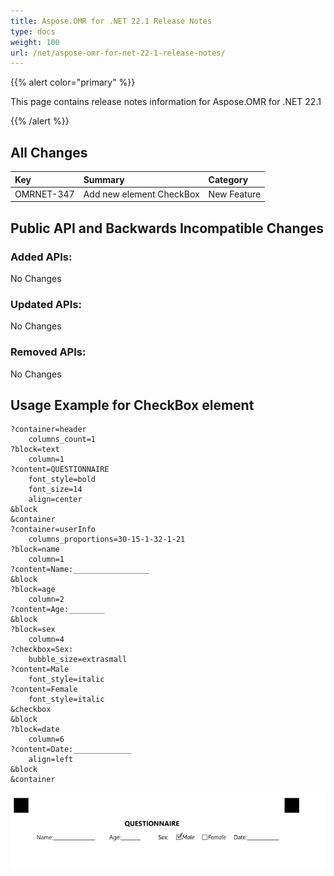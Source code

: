 ```yaml
---
title: Aspose.OMR for .NET 22.1 Release Notes
type: docs
weight: 100
url: /net/aspose-omr-for-net-22-1-release-notes/
---
```


{{% alert color="primary" %}} 

This page contains release notes information for Aspose.OMR for .NET 22.1

{{% /alert %}} 
## **All Changes**
|**Key**|**Summary**|**Category**|
| :- | :- | :- |
|OMRNET-347|Add new element CheckBox|New Feature|

## **Public API and Backwards Incompatible Changes**
### **Added APIs:**
No Changes
### **Updated APIs:**
No Changes
### **Removed APIs:**
No Changes

## **Usage Example for CheckBox element**
```code
?container=header
	columns_count=1
?block=text
	column=1
?content=QUESTIONNAIRE
	font_style=bold
	font_size=14
	align=center
&block
&container
?container=userInfo
	columns_proportions=30-15-1-32-1-21
?block=name
	column=1
?content=Name:_________________
&block
?block=age
	column=2
?content=Age:________
&block
?block=sex
	column=4
?checkbox=Sex:
	bubble_size=extrasmall
?content=Male
	font_style=italic
?content=Female
	font_style=italic
&checkbox
&block
?block=date
	column=6
?content=Date:_____________
	align=left
&block
&container
```
![todo:image_alt_text](checkBox.png)